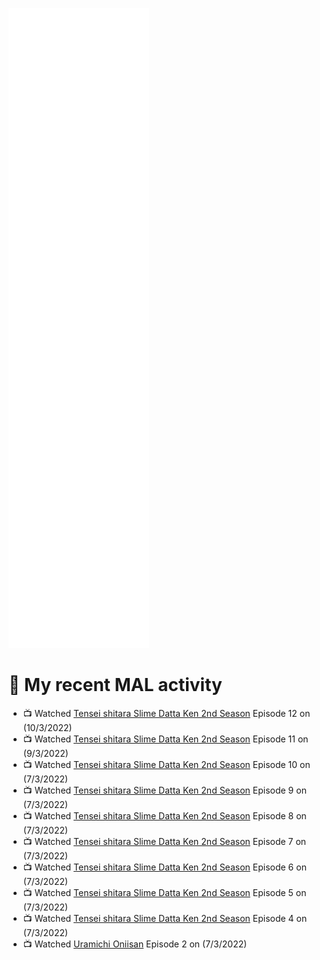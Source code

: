 ![Metrics](https://github.com/noxan-dev/noxan-dev/blob/main/github-metrics.svg)

# 🌸 My recent MAL activity

<!-- MAL_ACTIVITY:start -->

- 📺 Watched [Tensei shitara Slime Datta Ken 2nd Season](https://myanimelist.net/anime/39551) Episode 12 on (10/3/2022)
- 📺 Watched [Tensei shitara Slime Datta Ken 2nd Season](https://myanimelist.net/anime/39551) Episode 11 on (9/3/2022)
- 📺 Watched [Tensei shitara Slime Datta Ken 2nd Season](https://myanimelist.net/anime/39551) Episode 10 on (7/3/2022)
- 📺 Watched [Tensei shitara Slime Datta Ken 2nd Season](https://myanimelist.net/anime/39551) Episode 9 on (7/3/2022)
- 📺 Watched [Tensei shitara Slime Datta Ken 2nd Season](https://myanimelist.net/anime/39551) Episode 8 on (7/3/2022)
- 📺 Watched [Tensei shitara Slime Datta Ken 2nd Season](https://myanimelist.net/anime/39551) Episode 7 on (7/3/2022)
- 📺 Watched [Tensei shitara Slime Datta Ken 2nd Season](https://myanimelist.net/anime/39551) Episode 6 on (7/3/2022)
- 📺 Watched [Tensei shitara Slime Datta Ken 2nd Season](https://myanimelist.net/anime/39551) Episode 5 on (7/3/2022)
- 📺 Watched [Tensei shitara Slime Datta Ken 2nd Season](https://myanimelist.net/anime/39551) Episode 4 on (7/3/2022)
- 📺 Watched [Uramichi Oniisan](https://myanimelist.net/anime/40620) Episode 2 on (7/3/2022)

<!-- MAL_ACTIVITY:end -->
